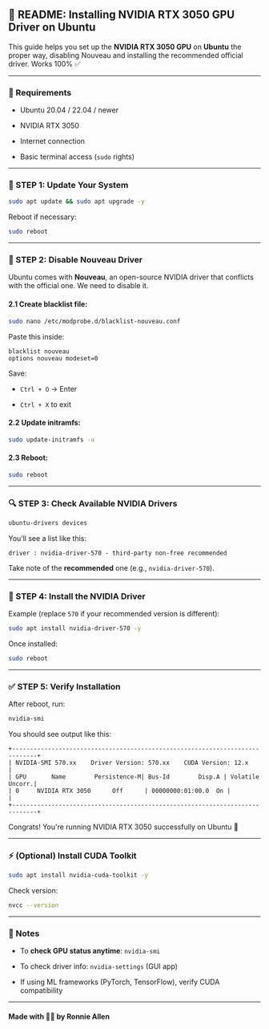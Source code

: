 
## 🚀 README: Installing NVIDIA RTX 3050 GPU Driver on Ubuntu

This guide helps you set up the **NVIDIA RTX 3050 GPU** on **Ubuntu** the proper way, disabling Nouveau and installing the recommended official driver. Works 100% ✅

----------

### 📌 Requirements

-   Ubuntu 20.04 / 22.04 / newer
    
-   NVIDIA RTX 3050
    
-   Internet connection
    
-   Basic terminal access (`sudo` rights)
    

----------

### 🧱 STEP 1: Update Your System

```bash
sudo apt update && sudo apt upgrade -y

```

Reboot if necessary:

```bash
sudo reboot

```

----------

### 🚫 STEP 2: Disable Nouveau Driver

Ubuntu comes with **Nouveau**, an open-source NVIDIA driver that conflicts with the official one. We need to disable it.

#### 2.1 Create blacklist file:

```bash
sudo nano /etc/modprobe.d/blacklist-nouveau.conf

```

Paste this inside:

```
blacklist nouveau
options nouveau modeset=0

```

Save:

-   `Ctrl + O` → Enter
    
-   `Ctrl + X` to exit
    

#### 2.2 Update initramfs:

```bash
sudo update-initramfs -u

```

#### 2.3 Reboot:

```bash
sudo reboot

```

----------

### 🔍 STEP 3: Check Available NVIDIA Drivers

```bash
ubuntu-drivers devices

```

You’ll see a list like this:

```
driver : nvidia-driver-570 - third-party non-free recommended

```

Take note of the **recommended** one (e.g., `nvidia-driver-570`).

----------

### 💾 STEP 4: Install the NVIDIA Driver

Example (replace `570` if your recommended version is different):

```bash
sudo apt install nvidia-driver-570 -y

```

Once installed:

```bash
sudo reboot

```

----------

### ✅ STEP 5: Verify Installation

After reboot, run:

```bash
nvidia-smi

```

You should see output like this:

```
+-----------------------------------------------------------------------------+
| NVIDIA-SMI 570.xx    Driver Version: 570.xx    CUDA Version: 12.x          |
| GPU       Name        Persistence-M| Bus-Id        Disp.A | Volatile Uncorr.|
| 0     NVIDIA RTX 3050      Off      | 00000000:01:00.0  On |                  |
+-----------------------------------------------------------------------------+

```

Congrats! You're running NVIDIA RTX 3050 successfully on Ubuntu 🎉

----------

### ⚡ (Optional) Install CUDA Toolkit

```bash
sudo apt install nvidia-cuda-toolkit -y

```

Check version:

```bash
nvcc --version

```

----------

### 🧠 Notes

-   To **check GPU status anytime**: `nvidia-smi`
    
-   To check driver info: `nvidia-settings` (GUI app)
    
-   If using ML frameworks (PyTorch, TensorFlow), verify CUDA compatibility
    

----------
#### Made with 🫶🏻 by Ronnie Allen
